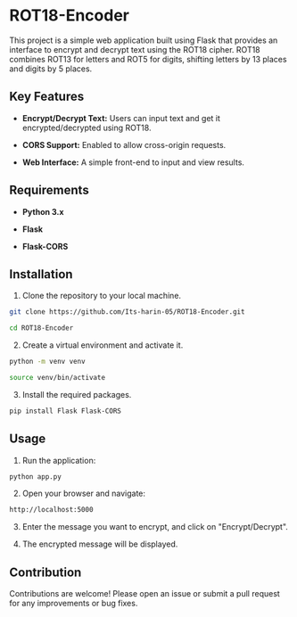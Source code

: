<h1>ROT18-Encoder</h1>
This project is a simple web application built using Flask that provides an interface to encrypt and decrypt text using the ROT18 cipher. ROT18 combines ROT13 for letters and ROT5 for digits, shifting letters by 13 places and digits by 5 places.

<h2>Key Features</h2>

- **Encrypt/Decrypt Text:** Users can input text and get it encrypted/decrypted using ROT18.

- **CORS Support:** Enabled to allow cross-origin requests.
  
- **Web Interface:** A simple front-end to input and view results.

<h2>Requirements</h2>

- **Python 3.x**
  
- **Flask**
  
- **Flask-CORS**

<h2>Installation</h2>

1. Clone the repository to your local machine.

```bash
git clone https://github.com/Its-harin-05/ROT18-Encoder.git
```
```bash
cd ROT18-Encoder
```
2. Create a virtual environment and activate it.

```bash
python -m venv venv
```
```bash
source venv/bin/activate
```

3. Install the required packages.

```bash
pip install Flask Flask-CORS
```

<h2>Usage</h2>

1. Run the application:

```bash
python app.py
```
2. Open your browser and navigate:

```bash
http://localhost:5000
```
3. Enter the message you want to encrypt, and click on "Encrypt/Decrypt".

4. The encrypted message will be displayed.

<h2>Contribution</h2>
Contributions are welcome! Please open an issue or submit a pull request for any improvements or bug fixes.  

